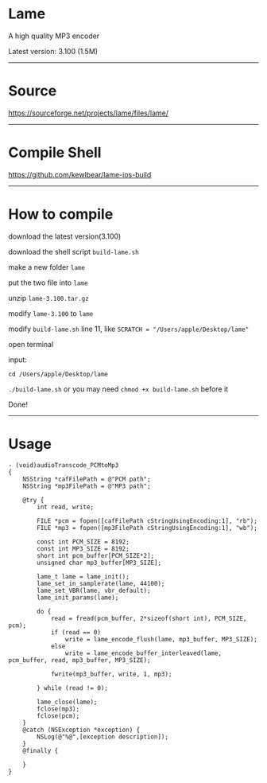 # Lame
A high quality MP3 encoder

Latest version: 3.100 (1.5M)

---

# Source
https://sourceforge.net/projects/lame/files/lame/

---

# Compile Shell
https://github.com/kewlbear/lame-ios-build

---

# How to compile

download the latest version(3.100)

download the shell script `build-lame.sh`

make a new folder `lame`

put the two file into `lame`

unzip `lame-3.100.tar.gz`

modify `lame-3.100` to `lame`

modify `build-lame.sh` line 11, like `SCRATCH = "/Users/apple/Desktop/lame"`

open terminal

input:

`cd /Users/apple/Desktop/lame`

`./build-lame.sh` or you may need `chmod +x build-lame.sh` before it

Done!

---

# Usage

```
- (void)audioTranscode_PCMtoMp3
{
    NSString *cafFilePath = @"PCM path";
    NSString *mp3FilePath = @"MP3 path";
    
    @try {
        int read, write;
        
        FILE *pcm = fopen([cafFilePath cStringUsingEncoding:1], "rb");
        FILE *mp3 = fopen([mp3FilePath cStringUsingEncoding:1], "wb");
        
        const int PCM_SIZE = 8192;
        const int MP3_SIZE = 8192;
        short int pcm_buffer[PCM_SIZE*2];
        unsigned char mp3_buffer[MP3_SIZE];
        
        lame_t lame = lame_init();
        lame_set_in_samplerate(lame, 44100);
        lame_set_VBR(lame, vbr_default);
        lame_init_params(lame);
        
        do {
            read = fread(pcm_buffer, 2*sizeof(short int), PCM_SIZE, pcm);
            if (read == 0)
                write = lame_encode_flush(lame, mp3_buffer, MP3_SIZE);
            else
                write = lame_encode_buffer_interleaved(lame, pcm_buffer, read, mp3_buffer, MP3_SIZE);
            
            fwrite(mp3_buffer, write, 1, mp3);
            
        } while (read != 0);
        
        lame_close(lame);
        fclose(mp3);
        fclose(pcm);
    }
    @catch (NSException *exception) {
        NSLog(@"%@",[exception description]);
    }
    @finally {
        
    }
}
```
